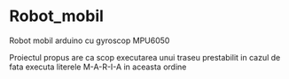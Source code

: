 # Robot_mobil
Robot mobil arduino cu gyroscop MPU6050

Proiectul propus are ca scop executarea unui traseu prestabilit in cazul de fata executa literele M-A-R-I-A in aceasta ordine

